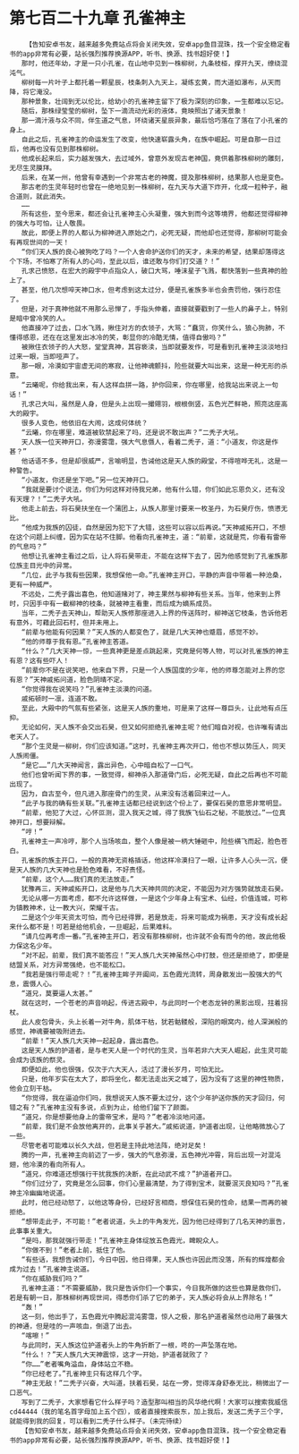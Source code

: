 # 第七百二十九章 孔雀神主
        【告知安卓书友，越来越多免费站点将会关闭失效，安卓app鱼目混珠，找一个安全稳定看书的app非常有必要，站长强烈推荐换源APP，听书、换源、找书超好使！】
       那时，他还年幼，才是一只小孔雀，在山地中见到一株柳树，九条枝桠，撑开九天，缭绕混沌气。
       柳树每一片叶子上都托着一颗星辰，枝条刺入九天上，凝练玄黄，而大道如瀑布，从天而降，将它淹没。
       那种景象，壮阔到无以伦比，给幼小的孔雀神主留下了极为深刻的印象，一生都难以忘记。
       随后，那株绿莹莹的柳树，坠下一滴流动光彩的液体，竟映照出了诸天景象！
       那一滴汁液与众不同，伴生道之气息，环绕诸天星辰异象，最后恰巧落在了落在了小孔雀的身上。
       自此之后，孔雀神主的命运发生了改变，他快速崭露头角，在族中崛起。可是自那一日过后，他再也没有见到那株柳树。
       他成长起来后，实力越发强大，去过域外，曾意外发现古老神国，竟供着那株柳树的雕刻，无尽生灵膜拜。
       后来，在某一州，他曾有幸遇到一个非常古老的神魔，提及那株柳树，结果那人也是变色。
       那古老的生灵年轻时也曾在一绝地见到一株柳树，在九天与大道下炸开，化成一粒种子，融合道则，就此消失。
       ……
       所有这些，至今思来，都还会让孔雀神主心头凝重，强大到而今这等境界，他都还觉得柳神的强大与可怕，让人敬畏。
       故此，即便上界的人都认为柳神进入原始之门，必死无疑，而他却也还觉得，那柳树可能会有再现世间的一天！
       “你们天人族的良心被狗吃了吗？一个人舍命护送你们的天才，未来的希望，结果却落得这个下场，不怕寒了所有人的心吗，至此以后，谁还敢与你们打交道？！”
       孔求己愤怒，在宏大的殿宇中点指众人，破口大骂，唾沫星子飞溅，都快落到一些真神的脸上了。
       甚至，他几次想啐天神口水，但考虑到这太过分，便是孔雀族多半也会责罚他，强行忍住了。
       但是，对于真神他就不用那么忌惮了，手指头伸着，直接就要戳到了一些人的鼻子上，特别是暗中曾冷笑的人。
       他直接冲了过去，口水飞溅，揪住对方的衣领子，大骂：“蠢货，你笑什么，狼心狗肺，不懂得感恩，还在在这里发出冰冷的笑，彰显你的冷酷无情，值得自傲吗？”
       被揪住衣领子的人大怒，堂堂真神，其容亵渎，当即就要发作，可是看到孔雀神主淡淡地扫过来一眼，当即哑声了。
       那一眼，冷漠如宇宙虚无间的寒寂，让他神魂颤抖，险些就要大叫出来，这是一种无形的杀意。
       “云曦呢，你给我出来，有人这样血拼一路，护你回来，你在哪里，给我站出来说上一句话！”
       孔求己大叫，虽然是人身，但是头上出现一撮翎羽，根根倒竖，五色光芒鲜艳，照亮这座高大的殿宇。
       很多人变色，他依旧在大闹，这成何体统？
       “云曦，你在哪里，难道被软禁起来了吗，还是说不敢出声？”二秃子大吼。
       天人族一位天神开口，弥漫雾霭，强大气息慑人，看着二秃子，道：“小道友，你这是作甚？”
       他话语不多，但是却很威严，言喻明显，告诫他这是天人族的殿堂，不得喧哗无礼，这是一种警告。
       “小道友，你还是坐下吧。”另一位天神开口。
       “我就是要讨个说法，你们为何这样对待我兄弟，他有什么错，你们如此忘恩负义，还有没有天理？！”二秃子大吼。
       他走上前去，将石昊扶坐在一个蒲团上，从族人那里讨要来一枚圣丹，为石昊疗伤，愤懑无比。
       “他成为我族的囚徒，自然是因为犯下了大错，这些可以容以后再说。”天神戚拓开口，不想在这个问题上纠缠，因为实在站不住脚。他看向孔雀神主，道：“前辈，这就是荒，你看有雷帝的气息吗？”
       他想让孔雀神主看过之后，让人将石昊带走，不能在这样下去了，因为他感觉到了孔雀族那位族主目光中的异常。
       “几位，此子与我有些因果，我想保他一命。”孔雀神主开口，平静的声音中带着一种沧桑，更有一种威严。
       不远处，二秃子露出喜色，他知道赌对了，神主果然与柳神有些关系。当年，他来到上界时，只因手中有一截柳神的枝条，就被神主看重，而后成为嫡系成员。
       当年，二秃子去天神山，帮助天人族修那座进入上界的传送阵时，柳神送它枝条，告诉他若有意外，可藉此回石村，但并未用上。
       “前辈与他能有何因果？”天人族的人都变色了，就是几大天神也蹙眉，感觉不妙。
       “他的师尊于我有恩。”孔雀神主答道。
       “什么？”几大天神一惊，一些真神更是差点跳起来，究竟是何等人物，可以对孔雀族的神主有恩？这有些吓人！
       “前辈你不是在说笑吧，他来自下界，只是一个人族国度的少年，他的师尊怎能对上界的您有恩？”天神戚拓问道，脸色阴晴不定。
       “你觉得我在说笑吗？”孔雀神主淡漠的问道。
       戚拓顿时一凛，连道不敢。
       至此，大殿中的气氛有些紧张，这是天人族的重地，可是来了这样一尊巨头，让此地有点压抑。
       无论如何，天人族不会交出石昊，但又如何拒绝孔雀神主呢？他们暗自对视，也许唯有请出老天人了。
       “那个生灵是一柳树，你们应该知道。”这时，孔雀神主再次开口，他也不想以势压人，同天人族闹僵。
       “是它……”几大天神闻言，露出异色，心中暗自松了一口气。
       他们也曾听闻下界的事，一致觉得，柳神杀入那道骨门后，必死无疑，自此之后再也不可能出现了。
       因为，自古至今，但凡进入那座骨门的生灵，从来没有活着回来过一人。
       “此子与我的确有些关联。”孔雀神主话都已经说到这个份上了，要保石昊的意思非常明显。
       “前辈，他犯了大过，心怀叵测，混入我天之城，得了我族飞仙石之秘，不能放过。”一位真神开口，想要辩解。
       “哼！”
       孔雀神主一声冷哼，那个人当场咳血，整个人像是被一柄大锤砸中，险些横飞而起，脸色苍白。
       孔雀族的族主开口，一般的真神无资格插话，他这样冷漠扫了一眼，让许多人心头一沉，便是天人族的几大天神也是脸色难看，不好责怪。
       “前辈，这个人……我们真的无法放走。”
       犹豫再三，天神戚拓开口，这是他与几大天神共同的决定，不能因为对方强势就放走石昊。
       无论从哪一方面考虑，都不允许这样做，一是这个少年身上有宝术、仙经，价值连城，可称为镇教神术，让一教大兴，荣耀千古。
       二是这个少年天资太可怕，而今已经得罪，若是放走，将来可能成为祸患，天才没有成长起来什么都不是！可若是给他机会，一旦崛起，后果难料。
       “请几位再考虑一番。”孔雀神主开口，若没有那株柳树，也许就不会有而今的他，故此他极力保这名少年。
       “对不起，前辈，我们真不能答应！”天人族几大天神虽然心中打鼓，但还是拒绝了，即便是结盟关系，对方异常强绝，也不能松口。
       “我若是强行带走呢？！”孔雀神主眸子开阖间，五色霞光流转，周身散发出一股强大的气息，震慑人心。
       “道兄，莫要逼人太甚。”
       就在这时，一个苍老的声音响起，传进古殿中，与此同时一个老态龙钟的黑影出现，拄着拐杖。
       此人皮包骨头，头上长着一对牛角，肌体干枯，犹若骷髅般，深陷的眼窝内，给人深渊般的感觉，神魂要被吸附进去。
       “前辈！”天人族几大天神一起起身，露出喜色。
       这是天人族的护道者，是与老天人是一个时代的生灵，当年若非六大天人崛起，此生灵可能会成为该族的祭灵。
       即便如此，他也很强，仅次于六大天人，活过了漫长岁月，可怕无比。
       只是，他年岁实在太大了，即将坐化，都无法走出天之城了，因为没有了这里的神性物质，他会立刻干枯。
       “你觉得，我在逼迫你们吗，我想说天人族不要太过分，这个少年护送你族的天才回归，何错之有？”孔雀神主没有多说，点到为止，给他们留下了颜面。
       “道兄，你是想要他身上的雷帝宝术，是吗？”老者冷淡地问道。
       “前辈，我们是不会放他离开的，此事关乎甚大。”戚拓说道，护道者出现，让他略微放心了一些。
       尽管老者可能难以长久大战，但若是主持此地法阵，绝对足矣！
       腾的一声，孔雀神主向前迈了一步，强大的气息弥漫，五色神光冲霄，背后出现一对混沌翅，他冷漠的看向所有人。
       “道兄，你难道还想强行干扰我族的决断，在此动武不成？”护道者开口。
       “你们过分了，究竟是怎么回事，你们心里最清楚，为了得到宝术，就要泯灭良知吗？”孔雀神主冷幽幽地说道。
       此时，他已经动怒了，以他这等身份，已经好言相商，想保住石昊的性命，结果一而再的被拒绝。
       “想带走此子，不可能！”老者说道，头上的牛角发光，因为他已经得到了几名天神的禀告，此事事关重大。
       “是吗，那我就强行带走！”孔雀神主身体绽放五色霞光，睥睨众人。
       “你做不到！”老者上前，抵住了他。
       “有些话，我想告诫你们，今日中因，他日得果，天人族也许因此而没落，所有的辉煌都会成为过去！”孔雀神主说道。
       “你在威胁我们吗？”
       孔雀神主道：“不需要威胁，我只是告诉你们一个事实，今日我所做的这些也算是救你们，若是有朝一日，那株柳树再现世间，得悉你们杀了它的弟子，天人族必将会从上界除名！”
       “轰！”
       这一刻，他出手了，五色霞光中腾起混沌雾霭，惊人之极，那名护道者虽然也动用了最强大的神通，但是哇的一声咳血，倒退了出去。
       “喀嚓！”
       与此同时，天人族这位护道者头上的牛角折断了一根，咚的一声坠落在地。
       “什么！？”天人族几大天神震惊，这才一开始，护道者就败了？
       “你……”老者嘴角溢血，身体站立不稳。
       “你已经老了。”孔雀神主只有这样几个字。
       “神主无敌！”二秃子兴奋，大叫道，扶着石昊，站在一旁，觉得浑身舒泰无比，稍微出了一口恶气。
       写到了二秃子，大家想看它什么样子吗？造型那叫相当的风华绝代啊！大家可以搜索我威信cd44444（我的笔名首字母加上五个四），或者直接搜索辰东，加上我后，发送二秃子三个字，就能得到我的回复，可以看到二秃子什么样子。（未完待续）
       【告知安卓书友，越来越多免费站点将会关闭失效，安卓app鱼目混珠，找一个安全稳定看书的app非常有必要，站长强烈推荐换源APP，听书、换源、找书超好使！】
